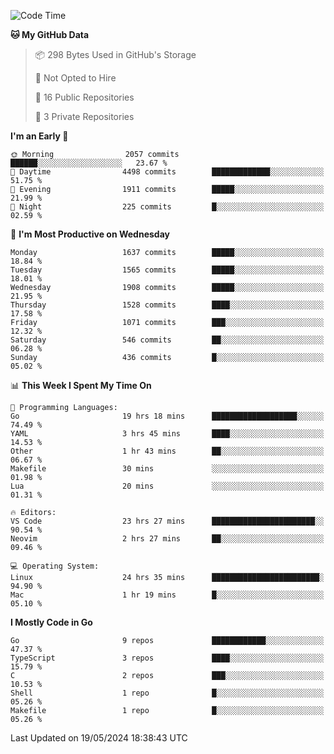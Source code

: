 <!--START_SECTION:waka-->
![Code Time](http://img.shields.io/badge/Code%20Time-628%20hrs%2015%20mins-blue)

**🐱 My GitHub Data** 

> 📦 298 Bytes Used in GitHub's Storage 
 > 
> 🚫 Not Opted to Hire
 > 
> 📜 16 Public Repositories 
 > 
> 🔑 3 Private Repositories 
 > 
**I'm an Early 🐤** 

```text
🌞 Morning                2057 commits        ██████░░░░░░░░░░░░░░░░░░░   23.67 % 
🌆 Daytime                4498 commits        █████████████░░░░░░░░░░░░   51.75 % 
🌃 Evening                1911 commits        █████░░░░░░░░░░░░░░░░░░░░   21.99 % 
🌙 Night                  225 commits         █░░░░░░░░░░░░░░░░░░░░░░░░   02.59 % 
```
📅 **I'm Most Productive on Wednesday** 

```text
Monday                   1637 commits        █████░░░░░░░░░░░░░░░░░░░░   18.84 % 
Tuesday                  1565 commits        █████░░░░░░░░░░░░░░░░░░░░   18.01 % 
Wednesday                1908 commits        █████░░░░░░░░░░░░░░░░░░░░   21.95 % 
Thursday                 1528 commits        ████░░░░░░░░░░░░░░░░░░░░░   17.58 % 
Friday                   1071 commits        ███░░░░░░░░░░░░░░░░░░░░░░   12.32 % 
Saturday                 546 commits         ██░░░░░░░░░░░░░░░░░░░░░░░   06.28 % 
Sunday                   436 commits         █░░░░░░░░░░░░░░░░░░░░░░░░   05.02 % 
```


📊 **This Week I Spent My Time On** 

```text
💬 Programming Languages: 
Go                       19 hrs 18 mins      ███████████████████░░░░░░   74.49 % 
YAML                     3 hrs 45 mins       ████░░░░░░░░░░░░░░░░░░░░░   14.53 % 
Other                    1 hr 43 mins        ██░░░░░░░░░░░░░░░░░░░░░░░   06.67 % 
Makefile                 30 mins             ░░░░░░░░░░░░░░░░░░░░░░░░░   01.98 % 
Lua                      20 mins             ░░░░░░░░░░░░░░░░░░░░░░░░░   01.31 % 

🔥 Editors: 
VS Code                  23 hrs 27 mins      ███████████████████████░░   90.54 % 
Neovim                   2 hrs 27 mins       ██░░░░░░░░░░░░░░░░░░░░░░░   09.46 % 

💻 Operating System: 
Linux                    24 hrs 35 mins      ████████████████████████░   94.90 % 
Mac                      1 hr 19 mins        █░░░░░░░░░░░░░░░░░░░░░░░░   05.10 % 
```

**I Mostly Code in Go** 

```text
Go                       9 repos             ████████████░░░░░░░░░░░░░   47.37 % 
TypeScript               3 repos             ████░░░░░░░░░░░░░░░░░░░░░   15.79 % 
C                        2 repos             ███░░░░░░░░░░░░░░░░░░░░░░   10.53 % 
Shell                    1 repo              █░░░░░░░░░░░░░░░░░░░░░░░░   05.26 % 
Makefile                 1 repo              █░░░░░░░░░░░░░░░░░░░░░░░░   05.26 % 
```




 Last Updated on 19/05/2024 18:38:43 UTC
<!--END_SECTION:waka-->
